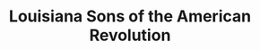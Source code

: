 ---
layout: repo
title: "Louisiana Sons of the American Revolution"
id: 24813
permalink: repos/24813/
---